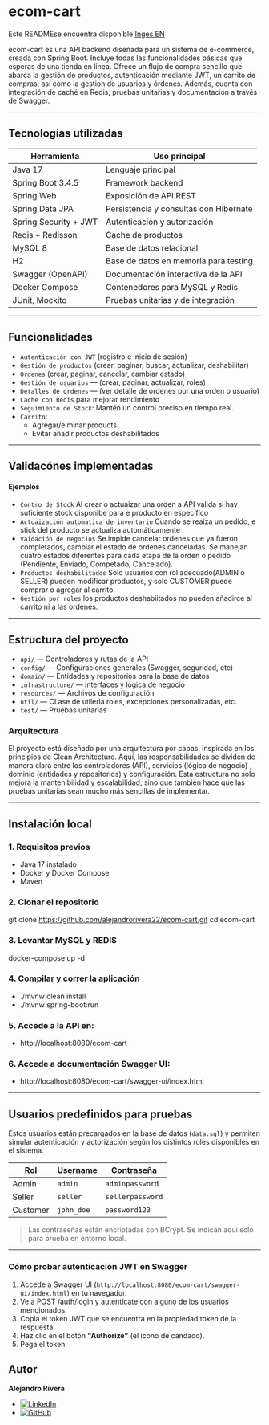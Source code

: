 # ecom-cart

Este READMEse encuentra disponible [Inges EN](./README.md)

ecom-cart es una API backend diseñada para un sistema de e-commerce, 
creada con Spring Boot. Incluye todas las funcionalidades básicas que 
esperas de una tienda en línea. Ofrece un flujo de compra sencillo que 
abarca la gestión de productos, autenticación mediante JWT, un carrito de 
compras, así como la gestion de usuarios y órdenes. Además, cuenta
con integración de caché en Redis, pruebas unitarias y documentación a
través de Swagger.

---

## Tecnologías utilizadas

| Herramienta           | Uso principal                              |
|-----------------------|---------------------------------------------|
| Java 17               | Lenguaje principal                          |
| Spring Boot 3.4.5     | Framework backend                           |
| Spring Web            | Exposición de API REST                     |
| Spring Data JPA       | Persistencia y consultas con Hibernate      |
| Spring Security + JWT | Autenticación y autorización                |
| Redis + Redisson      | Cache de productos                         |
| MySQL 8               | Base de datos relacional                    |
| H2                    | Base de datos en memoria para testing       |
| Swagger (OpenAPI)     | Documentación interactiva de la API         |
| Docker Compose        | Contenedores para MySQL y Redis             |
| JUnit, Mockito        | Pruebas unitarias y de integración          |

---
## Funcionalidades

- `Autenticación con JWT` (registro e inicio de sesión)
- `Gestión de productos` (crear, paginar, buscar, actualizar, deshabilitar)
- `Ordenes` (crear, paginar, cancelar, cambiar estado)
- `Gestión de usuarios` —  (crear, paginar, actualizar, roles)
- `Detalles de ordenes` — (ver detalle de ordenes por una orden o usuario)
- `Cache con Redis` para mejorar rendimiento
-  `Seguimiento de Stock`: Mantén un control preciso en tiempo real.
- `Carrito`:
   - Agregar/eiminar products
   - Evitar añadir productos deshabilitados
---
## Validacónes implementadas
#### Ejemplos
- `Contro de Stock` Al crear o actuaizar una orden a API
valida si hay suficiente stock disponibe para e producto en específico
- `Actuaización automatica de inventario` Cuando se reaiza un pedido, e stick del
producto se actualiza automáticamente
- `Vaidación de negocios` Se impide cancelar ordenes que ya fueron completados, 
cambiar el estado de ordenes canceladas. Se manejan cuatro estados diferentes
para cada etapa de la orden o pedido 
(Pendiente, Enviado, Competado, Cancelado).
- `Productos deshabilitados` Solo usuarios con rol adecuado(ADMIN o SELLER)
pueden modificar productos, y solo CUSTOMER puede comprar o agregar al 
carrito.
-  `Gestión por roles` los productos deshabiitados no pueden añadirce al carrito
   ni a las ordenes.

---
## Estructura del proyecto

- `api/` — Controladores y rutas de la API
- `config/` — Configuraciones generales (Swagger, seguridad, etc)
- `domain/` — Entidades y repositorios para la base de datos
- `infrastructure/` — interfaces y lógica de negocio
- `resources/` — Archivos de configuración
- `util/` — CLase de utileria roles, excepciones personalizadas, etc.
- `test/` — Pruebas unitarias

### Arquitectura
El proyecto está diseñado por una arquitectura por capas, 
inspirada en los principios de Clean Architecture. Aquí, 
las responsabilidades se dividen de manera clara entre los controladores
(API), servicios (lógica de negocio)
, dominio (entidades y repositorios) y configuración.
Esta estructura no solo mejora la mantenibilidad y escalabilidad,
sino que también hace que las pruebas unitarias sean mucho más sencillas de
implementar.

---
##  Instalación local

### 1. Requisitos previos

- Java 17 instalado
- Docker y Docker Compose
- Maven

### 2. Clonar el repositorio
git clone https://github.com/alejandrorivera22/ecom-cart.git
cd ecom-cart

### 3. Levantar MySQL y REDIS
docker-compose up -d

### 4. Compilar y correr la aplicación
- ./mvnw clean install
- ./mvnw spring-boot:run

### 5. Accede a la API en:
- http://localhost:8080/ecom-cart

### 6. Accede a documentación Swagger UI:
- http://localhost:8080/ecom-cart/swagger-ui/index.html

---
## Usuarios predefinidos para pruebas

Estos usuarios están precargados en la base de datos (`data.sql`)
y permiten simular autenticación y autorización 
según los distintos roles disponibles en el sistema.

| Rol      | Username    | Contraseña       |
|----------|-------------|------------------|
| Admin    | `admin`     | `adminpassword`  |
| Seller   | `seller `   | `sellerpassword` |
| Customer | `john_doe ` | `password123`    |

> Las contraseñas están encriptadas con BCrypt. 
> Se indican aquí solo para prueba en entorno local.

---

### Cómo probar autenticación JWT en Swagger

1. Accede a Swagger UI (`http://localhost:8080/ecom-cart/swagger-ui/index.html`) en tu navegador.
2. Ve a POST /auth/login y autentícate con alguno de los usuarios mencionados.
3. Copia el token JWT que se encuentra en la propiedad token de la respuesta.
4. Haz clic en el botón **"Authorize"** (el ícono de candado).
5. Pega el token.

##  Autor

**Alejandro Rivera**  
- [![LinkedIn](https://img.shields.io/badge/LinkedIn-Connect-blue?logo=linkedin)](https://www.linkedin.com/in/alejandro-rivera-verdayes-443895375/)
- [![GitHub](https://img.shields.io/badge/GitHub-000?style=for-the-badge&logo=github&logoColor=white)](https://github.com/alejandrorivera22)



